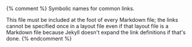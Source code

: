 {% comment %}
Symbolic names for common links.

This file must be included at the foot of every Markdown file; the
links cannot be specified once in a layout file even if that layout
file is a Markdown file because Jekyll doesn't expand the link
definitions if that's done.
{% endcomment %}

[babel]: https://babeljs.io/
[bootstrap]: https://getbootstrap.com/

[covenant]: https://www.contributor-covenant.org
[cpu-second]: http://exple.tive.org/blarg/2018/08/15/time-dilation/

[event-loop]: https://nodejs.org/en/docs/guides/event-loop-timers-and-nexttick/
[express]: https://expressjs.org/

[github]: http://github.com/

[jeykll]: https://jekyllrb.com/
[jsx]: https://reactjs.org/docs/introducing-jsx.html

[node-download]: https://nodejs.org/en/download/

[papaparse]: https://www.papaparse.com/
[parcel]: https://parceljs.org/
[parse-xml-regular-expressions]: https://stackoverflow.com/a/1732454

[react]: https://reactjs.org/
[runkit]: https://runkit.com/

[spolsky-unicode]: https://www.joelonsoftware.com/2003/10/08/the-absolute-minimum-every-software-developer-absolutely-positively-must-know-about-unicode-and-character-sets-no-excuses/
[sql-tutorial]: https://swcarpentry.github.io/sql-novice-survey/
[swc]: http://software-carpentry.org/

[t3-process]: http://teachtogether.tech/en/process/

[vega-lite]: http://vega.github.io/

[w3schools]: https://www.w3schools.com/
[webpack]: https://webpack.js.org/
[winston]: https://github.com/winstonjs/winston

